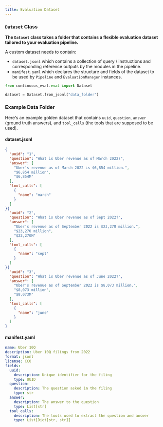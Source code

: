 ```yaml
---
title: Evaluation Dataset
---
```


### `Dataset` Class 

**The `Dataset` class takes a folder that contains a flexible evaluation dataset tailored to your evaluation pipeline.**

A custom dataset needs to contain:
- `dataset.jsonl` which contains a collection of query / instructions and corresponding reference outputs by the modules in the pipeline.
- `manifest.yaml` which declares the structure and fields of the dataset to be used by `Pipeline` and `EvaluationManager` instances.

```python
from continuous_eval.eval import Dataset

dataset = Dataset.from_jsonl("data_folder")
```

### Example Data Folder

Here's an example golden dataset that contains `uuid`, `question`, `answer` (ground truth answers), and `tool_calls` (the tools that are supposed to be used).

#### dataset.jsonl
```json title="data_folder/dataset.jsonl"
{
  "uuid": "1",
  "question": "What is Uber revenue as of March 2022?",
  "answer": [
    "Uber's revenue as of March 2022 is $6,854 million.",
    "$6,854 million",
    "$6,854M"
  ],
  "tool_calls": [
    {
      "name": "march"
    }
  ]
}{
  "uuid": "2",
  "question": "What is Uber revenue as of Sept 2022?",
  "answer": [
    "Uber's revenue as of September 2022 is $23,270 million.",
    "$23,270 million",
    "$23,270M"
  ],
  "tool_calls": [
    {
      "name": "sept"
    }
  ]
}{
  "uuid": "3",
  "question": "What is Uber revenue as of June 2022?",
  "answer": [
    "Uber's revenue as of September 2022 is $8,073 million.",
    "$8,073 million",
    "$8,073M"
  ],
  "tool_calls": [
    {
      "name": "june"
    }
  ]
}
```
#### manifest.yaml
```yaml title="data_folder/manifest.yaml"
name: Uber 10Q
description: Uber 10Q filings from 2022
format: jsonl
license: CC0
fields:
  uuid:
    description: Unique identifier for the filing
    type: UUID
  question:
    description: The question asked in the filing
    type: str
  answer:
    description: The answer to the question
    type: List[str]
  tool_calls:
    description: The tools used to extract the question and answer
    type: List[Dict[str, str]]
  ```